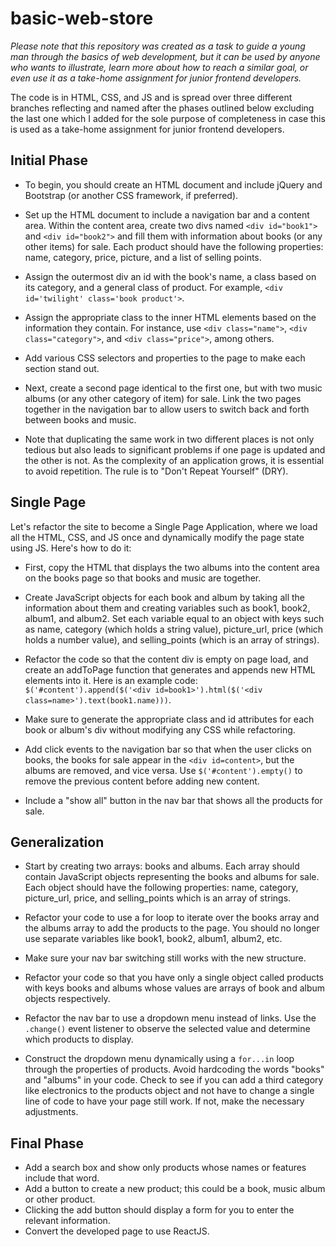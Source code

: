 # basic-web-store

*Please note that this repository was created as a task to guide a young man through the basics of web development, but it can be used by anyone who wants to illustrate, learn more about how to reach a similar goal, or even use it as a take-home assignment for junior frontend developers.*

The code is in HTML, CSS, and JS and is spread over three different branches reflecting and named after the phases outlined below excluding the last one which I added for the sole purpose of completeness in case this is used as a take-home assignment for junior frontend developers.

## Initial Phase

- To begin, you should create an HTML document and include jQuery and Bootstrap (or another CSS framework, if preferred).

- Set up the HTML document to include a navigation bar and a content area. Within the content area, create two divs named `<div id="book1">` and `<div id="book2">` and fill them with information about books (or any other items) for sale. Each product should have the following properties: name, category, price, picture, and a list of selling points.

- Assign the outermost div an id with the book's name, a class based on its category, and a general class of product. For example, `<div id='twilight' class='book product'>`.

- Assign the appropriate class to the inner HTML elements based on the information they contain. For instance, use `<div class="name">`, `<div class="category">`, and `<div class="price">`, among others.

- Add various CSS selectors and properties to the page to make each section stand out.

- Next, create a second page identical to the first one, but with two music albums (or any other category of item) for sale. Link the two pages together in the navigation bar to allow users to switch back and forth between books and music.

- Note that duplicating the same work in two different places is not only tedious but also leads to significant problems if one page is updated and the other is not. As the complexity of an application grows, it is essential to avoid repetition. The rule is to "Don't Repeat Yourself" (DRY).

## Single Page

Let's refactor the site to become a Single Page Application, where we load all the HTML, CSS, and JS once and dynamically modify the page state using JS. Here's how to do it:

- First, copy the HTML that displays the two albums into the content area on the books page so that books and music are together.

- Create JavaScript objects for each book and album by taking all the information about them and creating variables such as book1, book2, album1, and album2. Set each variable equal to an object with keys such as name, category (which holds a string value), picture_url, price (which holds a number value), and selling_points (which is an array of strings).

- Refactor the code so that the content div is empty on page load, and create an addToPage function that generates and appends new HTML elements into it. Here is an example code: `$('#content').append($('<div id=book1>').html($('<div class=name>').text(book1.name)))`.

- Make sure to generate the appropriate class and id attributes for each book or album's div without modifying any CSS while refactoring.

- Add click events to the navigation bar so that when the user clicks on books, the books for sale appear in the `<div id=content>`, but the albums are removed, and vice versa. Use `$('#content').empty()` to remove the previous content before adding new content.

- Include a "show all" button in the nav bar that shows all the products for sale.

## Generalization

- Start by creating two arrays: books and albums. Each array should contain JavaScript objects representing the books and albums for sale. Each object should have the following properties: name, category, picture_url, price, and selling_points which is an array of strings.

- Refactor your code to use a for loop to iterate over the books array and the albums array to add the products to the page. You should no longer use separate variables like book1, book2, album1, album2, etc.

- Make sure your nav bar switching still works with the new structure.

- Refactor your code so that you have only a single object called products with keys books and albums whose values are arrays of book and album objects respectively.

- Refactor the nav bar to use a dropdown menu instead of links. Use the `.change()` event listener to observe the selected value and determine which products to display.

- Construct the dropdown menu dynamically using a `for...in` loop through the properties of products. Avoid hardcoding the words "books" and "albums" in your code.
Check to see if you can add a third category like electronics to the products object and not have to change a single line of code to have your page still work. If not, make the necessary adjustments.

## Final Phase

- Add a search box and show only products whose names or features include that word.
- Add a button to create a new product; this could be a book, music album or other product.
- Clicking the add button should display a form for you to enter the relevant information.
- Convert the developed page to use ReactJS.
